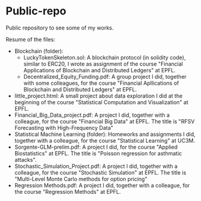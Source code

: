 # Public-repo
Public repository to see some of my works.

Resume of the files:
- Blockchain (folder):
    - LuckyTokenSkeleton.sol: A blockchain protocol (in solidity code), similar to ERC20, I wrote as assignment of the course "Financial Applications of Blockchain and Distributed Ledgers" at EPFL.
    - Decentralized_Equity_Funding.pdf: A group project I did, together with some colleagues, for the course "Financial Apllications of Blockchain and Distributed Ledgers" at EPFL.
- little_project.html: A small project about data exploration I did at the beginning of the course "Statistical Computation and Visualization" at EPFL.
- Financial_Big_Data_project.pdf: A project I did, together with a colleague, for the course "Financial Big Data" at EPFL. The title is "RFSV Forecasting with
High-Frequency Data"
- Statistical Machine Learning (folder): Homeworks and assignments I did, together with a colleague, for the course "Statistical Learning" at UC3M.
- Sorgente-GLM-prelim.pdf: A project I did, for the course "Applied Biostatistics" at EPFL. The title is "Poisson regression for asthmatic attacks".
- Stochastic_Simulation_Project.pdf: A project I did, together with a colleague, for the course "Stochastic Simulation" at EPFL. The title is "Multi-Level Monte Carlo methods for option pricing"
- Regression Methods.pdf: A project I did, together with a colleague, for the course "Regression Methods" at EPFL.

